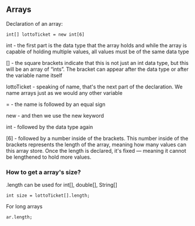 ## Arrays

Declaration of an array:  

    int[] lottoTicket = new int[6]
    
int - the first part is the data type that the array holds and while the array is capable of holding multiple values, all values must be of the same data type

[] - the square brackets indicate that this is not just an int data type, but this will be an array of “ints”. The bracket can appear after the data type or after the variable name itself

lottoTicket - speaking of name, that's the next part of the declaration. We name arrays just as we would any other variable

= - the name is followed by an equal sign

new - and then we use the new keyword

int - followed by the data type again

[6] - followed by a number inside of the brackets. This number inside of the brackets represents the length of the array, meaning how many values can this array store. Once the length is declared, it's fixed — meaning it cannot be lengthened to hold more values.


### How to get a array's size? 

.length can be used 
for int[], double[], String[] 

    int size = lottoTicket[].length;

For long arrays 

    ar.length;
